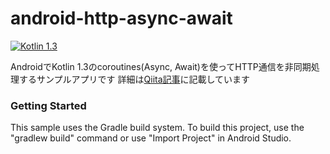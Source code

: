 # android-http-async-await

[![Kotlin 1.3](https://img.shields.io/badge/Kotlin-1.3-green.svg?style=flat)][Kotlin]

AndroidでKotlin 1.3のcoroutines(Async, Await)を使ってHTTP通信を非同期処理するサンプルアプリです
詳細は[Qiita記事][qiita]に記載しています

### Getting Started

This sample uses the Gradle build system. 
To build this project, use the "gradlew build" command or use "Import Project" in Android Studio.

[Kotlin]: https://github.com/JetBrains/kotlin
[qiita]: https://qiita.com/jonghyo/items/bf3e4e06022eebe8e3eb